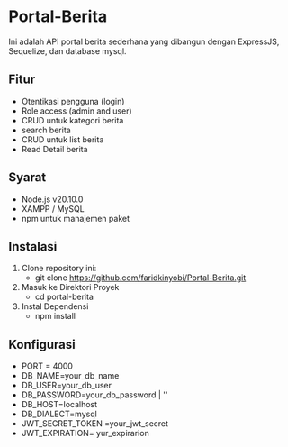 # Portal-Berita
Ini adalah API portal berita sederhana yang dibangun dengan ExpressJS, Sequelize, dan database mysql.

## Fitur
- Otentikasi pengguna (login)
- Role access  (admin and user)
- CRUD untuk kategori berita
- search berita
- CRUD untuk list berita
- Read Detail berita
  
## Syarat
-  Node.js v20.10.0
-  XAMPP / MySQL
-  npm untuk manajemen paket

## Instalasi
1. Clone repository ini:
   - git clone https://github.com/faridkinyobi/Portal-Berita.git
2. Masuk ke Direktori Proyek
   - cd portal-berita
4. Instal Dependensi
   - npm install

## Konfigurasi
- PORT = 4000
- DB_NAME=your_db_name
- DB_USER=your_db_user
- DB_PASSWORD=your_db_password | ''
- DB_HOST=localhost
- DB_DIALECT=mysql
- JWT_SECRET_TOKEN =your_jwt_secret
- JWT_EXPIRATION= yur_expirarion

